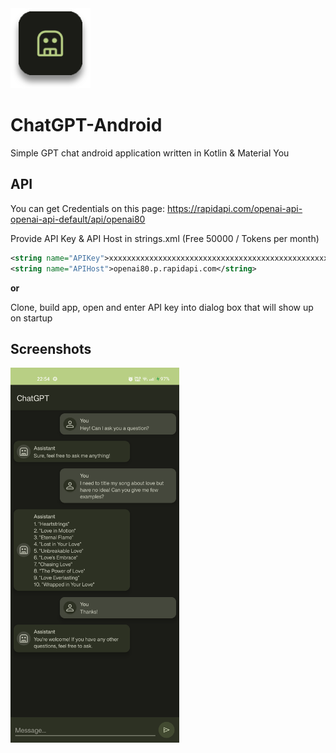 <img src="https://github.com/thewolfprod/ChatGPT-Android/blob/master/images/app_icon.png?raw=true" />

# ChatGPT-Android
Simple GPT chat android application written in Kotlin &amp; Material You

## API
You can get Credentials on this page:
https://rapidapi.com/openai-api-openai-api-default/api/openai80

Provide API Key & API Host in strings.xml (Free 50000 / Tokens per month)
```xml
<string name="APIKey">xxxxxxxxxxxxxxxxxxxxxxxxxxxxxxxxxxxxxxxxxxxxxxxxxx</string>
<string name="APIHost">openai80.p.rapidapi.com</string>
```
__or__

Clone, build app, open and enter API key into dialog box that will show up on startup

## Screenshots
<img src="https://github.com/thewolfprod/ChatGPT-Android/blob/master/images/AppChat.png?raw=true" width="270" height="600" />
